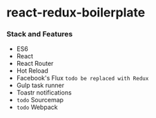 # react-redux-boilerplate

### Stack and Features

- ES6
- React
- React Router
- Hot Reload
- Facebook's Flux ``todo be replaced with Redux``
- Gulp task runner
- Toastr notifications
- ``todo`` Sourcemap
- ``todo`` Webpack
